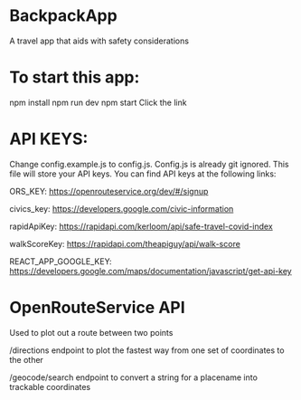 # BackpackApp

A travel app that aids with safety considerations

# To start this app:

npm install
npm run dev
npm start
Click the link

# API KEYS:

Change config.example.js to config.js. Config.js is already git ignored.
This file will store your API keys.
You can find API keys at the following links:

ORS_KEY:
https://openrouteservice.org/dev/#/signup

civics_key:
https://developers.google.com/civic-information

rapidApiKey:
https://rapidapi.com/kerloom/api/safe-travel-covid-index

walkScoreKey:
https://rapidapi.com/theapiguy/api/walk-score

REACT_APP_GOOGLE_KEY:
https://developers.google.com/maps/documentation/javascript/get-api-key

# OpenRouteService API

Used to plot out a route between two points

/directions endpoint to plot the fastest way from one set of coordinates to the other

/geocode/search endpoint to convert a string for a placename into trackable coordinates
